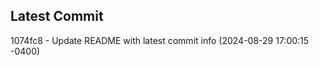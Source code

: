 
## Latest Commit
1074fc8 - Update README with latest commit info (2024-08-29 17:00:15 -0400) <Yunxi-Zhou>
